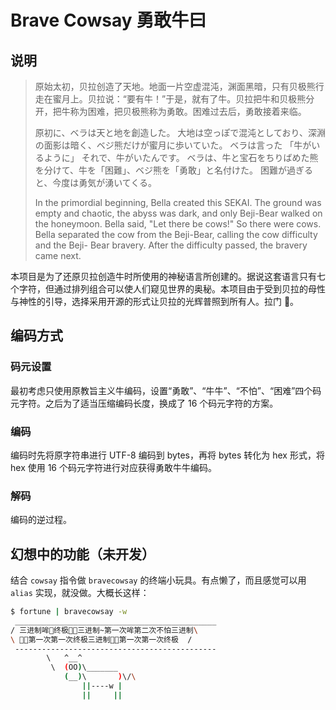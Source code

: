 # Brave Cowsay 勇敢牛曰

## 说明

> 原始太初，贝拉创造了天地。地面一片空虚混沌，渊面黑暗，只有贝极熊行走在蜜月上。贝拉说：“要有牛！”于是，就有了牛。贝拉把牛和贝极熊分开，把牛称为困难，把贝极熊称为勇敢。困难过去后，勇敢接着来临。
>
> 原初に、ベラは天と地を創造した。 大地は空っぽで混沌としており、深淵の面影は暗く、ベジ熊だけが蜜月に歩いていた。 ベラは言った 「牛がいるように」 それで、牛がいたんです。 ベラは、牛と宝石をちりばめた熊を分けて、牛を「困難」、ベジ熊を「勇敢」と名付けた。 困難が過ぎると、今度は勇気が湧いてくる。
>
> In the primordial beginning, Bella created this SEKAI. The ground was empty and chaotic, the abyss was dark, and only Beji-Bear walked on the honeymoon. Bella said, "Let there be cows!" So there were cows. Bella separated the cow from the Beji-Bear, calling the cow difficulty and the Beji- Bear bravery. After the difficulty passed, the bravery came next.

本项目是为了还原贝拉创造牛时所使用的神秘语言所创建的。据说这套语言只有七个字符，但通过排列组合可以使人们窥见世界的奥秘。本项目由于受到贝拉的母性与神性的引导，选择采用开源的形式让贝拉的光辉普照到所有人。拉门 🙏。

## 编码方式

### 码元设置

最初考虑只使用原教旨主义牛编码，设置“勇敢”、“牛牛”、“不怕”、“困难”四个码元字符。之后为了适当压缩编码长度，换成了 16 个码元字符的方案。

### 编码

编码时先将原字符串进行 UTF-8 编码到 bytes，再将 bytes 转化为 hex 形式，将 hex 使用 16 个码元字符进行对应获得勇敢牛牛编码。

### 解码

编码的逆过程。

## 幻想中的功能（未开发）

结合 `cowsay` 指令做 `bravecowsay` 的终端小玩具。有点懒了，而且感觉可以用 `alias` 实现，就没做。大概长这样：

```sh
$ fortune | bravecowsay -w
 _____________________________________________
/ 三进制哞🔨终极🔨🍳三进制~第一次哞第二次不怕三进制\
\ 🍳🔨第一次第一次终极三进制🍳🔨第一次第一次终极  /
 ---------------------------------------------
        \   ^__^
         \  (OO)\_______
            (__)\       )\/\
                ||----w |
                ||     ||
```
